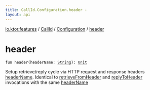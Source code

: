 ```yaml
---
title: CallId.Configuration.header - 
layout: api
---
```


<div class='api-docs-breadcrumbs'><a href="../../index.html">io.ktor.features</a> / <a href="../index.html">CallId</a> / <a href="index.html">Configuration</a> / <a href="./header.html">header</a></div>

# header

<div class="signature"><code><span class="keyword">fun </span><span class="identifier">header</span><span class="symbol">(</span><span class="parameterName" id="io.ktor.features.CallId.Configuration$header(kotlin.String)/headerName">headerName</span><span class="symbol">:</span>&nbsp;<a href="https://kotlinlang.org/api/latest/jvm/stdlib/kotlin/-string/index.html"><span class="identifier">String</span></a><span class="symbol">)</span><span class="symbol">: </span><a href="https://kotlinlang.org/api/latest/jvm/stdlib/kotlin/-unit/index.html"><span class="identifier">Unit</span></a></code></div>

Setup retrieve/reply cycle via HTTP request and response headers <a href="header.html#io.ktor.features.CallId.Configuration$header(kotlin.String)/headerName">headerName</a>.
Identical to <a href="retrieve-from-header.html">retrieveFromHeader</a> and <a href="reply-to-header.html">replyToHeader</a> invocations with the same <a href="header.html#io.ktor.features.CallId.Configuration$header(kotlin.String)/headerName">headerName</a>


